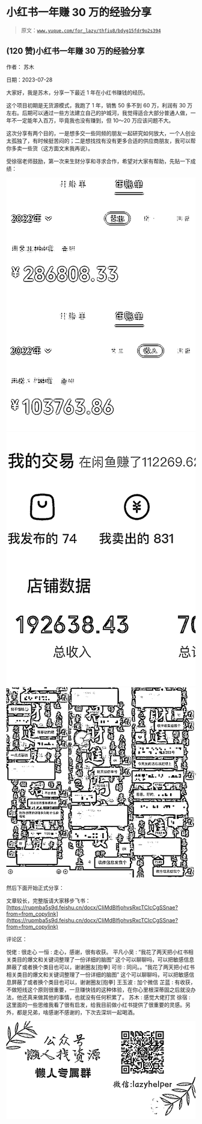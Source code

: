 # 小红书一年赚 30 万的经验分享

> 原文：[`www.yuque.com/for_lazy/thfiu8/bdyg15fdr9o2s394`](https://www.yuque.com/for_lazy/thfiu8/bdyg15fdr9o2s394)



## (120 赞)小红书一年赚 30 万的经验分享 

作者： 苏木 

日期：2023-07-28 

大家好，我是苏木，分享一下最近 1 年在小红书赚钱的经历。 

这个项目初期是无货源模式，我跑了 1 年，销售 50 多不到 60 万，利润有 30 万左右。后期可以通过一些方法建立自己的护城河，我觉得适合大部分普通人做，一年不一定能年入百万，毕竟我也没有赚到，但 10～20 万应该问题不大。 

这次分享有两个目的，一是想多交一些同频的朋友一起研究如何放大，一个人创业太孤独了，有时候挺苦闷的；二是想找找有没有更多合适的供应商朋友，我可以帮你多卖一些货（这方面文末我再说）。 

受徐宿老师鼓励，第一次来生财分享和寻求合作，希望对大家有帮助，先贴一下成绩： 

![](img/c869455b30ea995bf28227a1a6961724.png)![](img/7d58bf0c6b8bf13caf6dac65f26fd9e3.png)![](img/3a3ce57cf35f579ba8773a13dc592441.png) 

然后下面开始正式分享： 

文章较长，完整版请大家移步飞书：[https://rupmba5s9d.feishu.cn/docx/CIiMdBlfjohvsRxcTClcCgSSnae?from=from_copylink](https://rupmba5s9d.feishu.cn/docx/CIiMdBlfjohvsRxcTClcCgSSnae?from=from_copylink) 

评论区： 

悦佬 : 很走心 一恒 : 走心，感谢，很有收获。 平凡小吴 : “我花了两天把小红书相关类目的爆文和关键词整理了一份详细的脑图” 这个可以聊聊吗，可以把敏感信息屏蔽了或者换个类目也可以，谢谢圈友[抱拳] 可🉑️ : 同问。。“我花了两天把小红书相关类目的爆文和关键词整理了一份详细的脑图” 这个可以聊聊吗，可以把敏感信息屏蔽了或者换个类目也可以，谢谢圈友[抱拳] 王玉波 : 加个微信 芷蓝 : 有收获，不做短线这个原则很重要，一旦赚快钱的这种体验，在你心里根深蒂固之后就没办法，他还真来做其他的事情，也就没有任何积累了。 苏木 : 感觉大佬打赏 徐宿 : 这里面的一些思维我看了很有启发，给我目前做小红书提供了很重要的灵感。另外，都是兄弟，啥感谢不感谢的，下次去深圳一起喝酒。 

![](img/894d30a529e7c37bcd3392323c99941c.png)  